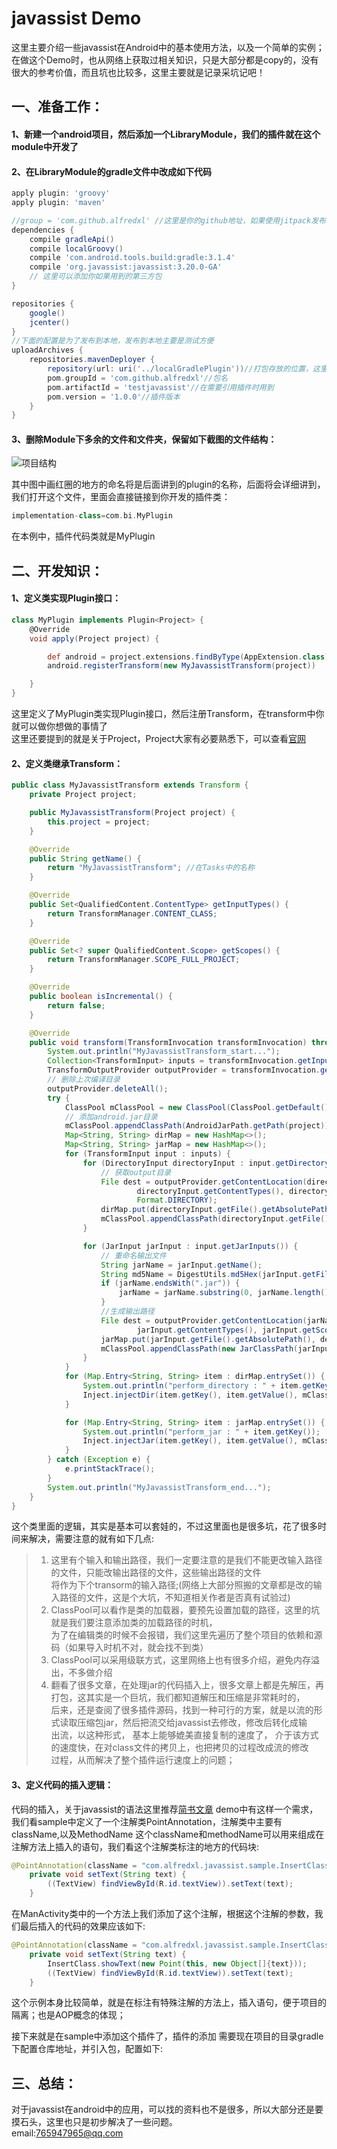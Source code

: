 # javassist Demo
这里主要介绍一些javassist在Android中的基本使用方法，以及一个简单的实例；
在做这个Demo时，也从网络上获取过相关知识，只是大部分都是copy的，没有很大的参考价值，而且坑也比较多，这里主要就是记录采坑记吧！
## 一、准备工作：
#### 1、新建一个android项目，然后添加一个LibraryModule，我们的插件就在这个module中开发了<br>
#### 2、在LibraryModule的gradle文件中改成如下代码<br>
```groovy
apply plugin: 'groovy'
apply plugin: 'maven'

//group = 'com.github.alfredxl' //这里是你的github地址，如果使用jitpack发布该插件，这里需要填上你自己的github地址
dependencies {
    compile gradleApi()
    compile localGroovy()
    compile 'com.android.tools.build:gradle:3.1.4'
    compile 'org.javassist:javassist:3.20.0-GA'
    // 这里可以添加你如果用到的第三方包
}

repositories {
    google()
    jcenter()
}
//下面的配置是为了发布到本地，发布到本地主要是测试方便
uploadArchives {
    repositories.mavenDeployer {
        repository(url: uri('../localGradlePlugin'))//打包存放的位置，这里存放在Module的同级位置
        pom.groupId = 'com.github.alfredxl'//包名
        pom.artifactId = 'testjavassist'//在需要引用插件时用到
        pom.version = '1.0.0'//插件版本
    }
}
```
#### 3、删除Module下多余的文件和文件夹，保留如下截图的文件结构：<br>

![项目结构](20180809100539.png)<br>

其中图中画红圈的地方的命名将是后面讲到的plugin的名称，后面将会详细讲到，我们打开这个文件，里面会直接链接到你开发的插件类：
```groovy
implementation-class=com.bi.MyPlugin
```
在本例中，插件代码类就是MyPlugin


## 二、开发知识：
#### 1、定义类实现Plugin接口：<br>
```groovy
class MyPlugin implements Plugin<Project> {
    @Override
    void apply(Project project) {

        def android = project.extensions.findByType(AppExtension.class)
        android.registerTransform(new MyJavassistTransform(project))

    }
}
```

这里定义了MyPlugin类实现Plugin接口，然后注册Transform，在transform中你就可以做你想做的事情了     
这里还要提到的就是关于Project，Project大家有必要熟悉下，可以查看[官网](https://docs.gradle.org/current/javadoc/org/gradle/api/Project.html)   
#### 2、定义类继承Transform：<br>
```java
public class MyJavassistTransform extends Transform {
    private Project project;

    public MyJavassistTransform(Project project) {
        this.project = project;
    }

    @Override
    public String getName() {
        return "MyJavassistTransform"; //在Tasks中的名称
    }

    @Override
    public Set<QualifiedContent.ContentType> getInputTypes() {
        return TransformManager.CONTENT_CLASS;
    }

    @Override
    public Set<? super QualifiedContent.Scope> getScopes() {
        return TransformManager.SCOPE_FULL_PROJECT;
    }

    @Override
    public boolean isIncremental() {
        return false;
    }

    @Override
    public void transform(TransformInvocation transformInvocation) throws IOException {
        System.out.println("MyJavassistTransform_start...");
        Collection<TransformInput> inputs = transformInvocation.getInputs();
        TransformOutputProvider outputProvider = transformInvocation.getOutputProvider();
        // 删除上次编译目录
        outputProvider.deleteAll();
        try {
            ClassPool mClassPool = new ClassPool(ClassPool.getDefault());
            // 添加android.jar目录
            mClassPool.appendClassPath(AndroidJarPath.getPath(project));
            Map<String, String> dirMap = new HashMap<>();
            Map<String, String> jarMap = new HashMap<>();
            for (TransformInput input : inputs) {
                for (DirectoryInput directoryInput : input.getDirectoryInputs()) {
                    // 获取output目录
                    File dest = outputProvider.getContentLocation(directoryInput.getName(),
                            directoryInput.getContentTypes(), directoryInput.getScopes(),
                            Format.DIRECTORY);
                    dirMap.put(directoryInput.getFile().getAbsolutePath(), dest.getAbsolutePath());
                    mClassPool.appendClassPath(directoryInput.getFile().getAbsolutePath());
                }

                for (JarInput jarInput : input.getJarInputs()) {
                    // 重命名输出文件
                    String jarName = jarInput.getName();
                    String md5Name = DigestUtils.md5Hex(jarInput.getFile().getAbsolutePath());
                    if (jarName.endsWith(".jar")) {
                        jarName = jarName.substring(0, jarName.length() - 4);
                    }
                    //生成输出路径
                    File dest = outputProvider.getContentLocation(jarName + md5Name,
                            jarInput.getContentTypes(), jarInput.getScopes(), Format.JAR);
                    jarMap.put(jarInput.getFile().getAbsolutePath(), dest.getAbsolutePath());
                    mClassPool.appendClassPath(new JarClassPath(jarInput.getFile().getAbsolutePath()));
                }
            }
            for (Map.Entry<String, String> item : dirMap.entrySet()) {
                System.out.println("perform_directory : " + item.getKey());
                Inject.injectDir(item.getKey(), item.getValue(), mClassPool);
            }

            for (Map.Entry<String, String> item : jarMap.entrySet()) {
                System.out.println("perform_jar : " + item.getKey());
                Inject.injectJar(item.getKey(), item.getValue(), mClassPool);
            }
        } catch (Exception e) {
            e.printStackTrace();
        }
        System.out.println("MyJavassistTransform_end...");
    }
}
```

这个类里面的逻辑，其实是基本可以套娃的，不过这里面也是很多坑，花了很多时间来解决，需要注意的就有如下几点:  
> 1. 这里有个输入和输出路径，我们一定要注意的是我们不能更改输入路径的文件，只能改输出路径的文件，这些输出路径的文件   
将作为下个transorm的输入路径;(网络上大部分照搬的文章都是改的输入路径的文件，这是个大坑，不知道相关作者是否真有试验过)
> 2. ClassPool可以看作是类的加载器，要预先设置加载的路径，这里的坑就是我们要注意添加类的加载路径的时机，   
为了在编辑类的时候不会报错，我们这里先遍历了整个项目的依赖和源码（如果导入时机不对，就会找不到类）
> 3. ClassPool可以采用级联方式，这里网络上也有很多介绍，避免内存溢出，不多做介绍   
> 4. 翻看了很多文章，在处理jar的代码插入上，很多文章上都是先解压，再打包，这其实是一个巨坑，我们都知道解压和压缩是非常耗时的，    
后来，还是查阅了很多插件源码，找到一种可行的方案，就是以流的形式读取压缩包jar，然后把流交给javassist去修改，修改后转化成输    
出流，以这种形式，  基本上能够媲美直接复制的速度了， 介于该方式的速度快，在对class文件的拷贝上，也把拷贝的过程改成流的修改   
过程，从而解决了整个插件运行速度上的问题；



#### 3、定义代码的插入逻辑：<br>

代码的插入，关于javassist的语法这里推荐[简书文章](https://www.jianshu.com/p/43424242846b)
demo中有这样一个需求，我们看sample中定义了一个注解类PointAnnotation，注解类中主要有className,以及MethodName
这个className和methodName可以用来组成在注解方法上插入的语句，我们看这个注解类标注的地方的代码块:
```java
@PointAnnotation(className = "com.alfredxl.javassist.sample.InsertClass", methodName = "showText")
    private void setText(String text) {
        ((TextView) findViewById(R.id.textView)).setText(text);
    }
```

在ManActivity类中的一个方法上我们添加了这个注解，根据这个注解的参数，我们最后插入的代码的效果应该如下:
```java
@PointAnnotation(className = "com.alfredxl.javassist.sample.InsertClass", methodName = "showText")
    private void setText(String text) {
        InsertClass.showText(new Point(this, new Object[]{text}));
        ((TextView) findViewById(R.id.textView)).setText(text);
    }
```

这个示例本身比较简单，就是在标注有特殊注解的方法上，插入语句，便于项目的隔离；也是AOP概念的体现；

接下来就是在sample中添加这个插件了，插件的添加 需要现在项目的目录gradle下配置仓库地址，并引入包，配置如下:


## 三、总结：

对于javassist在android中的应用，可以找的资料也不是很多，所以大部分还是要摸石头，这里也只是初步解决了一些问题。  
email:765947965@qq.com